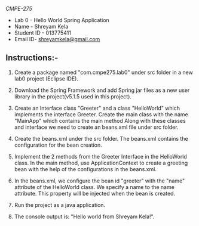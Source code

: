 *CMPE-275* 
- Lab 0 - Hello World Spring Application
- Name - Shreyam Kela
- Student ID - 013775411
- Email ID- shreyamkela@gmail.com

Instructions:-
--------------

1. Create a package named "com.cmpe275.lab0" under src folder in a new lab0 project (Eclipse IDE).

2. Download the Spring Framework and add Spring jar files as a new user library in the project(v5.1.5 used in this project).

3. Create an Interface class "Greeter" and a class "HelloWorld" which implements the interface Greeter. Create the main class with the name "MainApp" which contains the main method Along with these classes and interface we need to create an beans.xml file under src folder.

4. Create the beans.xml under the src folder. The beans.xml contains the configuration for the bean creation.

5. Implement the 2 methods from the Greeter Interface in the HelloWorld class. In the main method, use ApplicationContext to create a greeting bean with the help of the configurations in the beans.xml.

6. In the beans.xml, we configure the bean id "greeter" with the "name" attribute of the HelloWorld class. We specify a name to the name attribute. This property will be injected when the bean is created.

7. Run the project as a java application. 

8. The console output is: "Hello world from Shreyam Kela!".